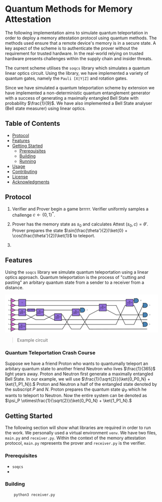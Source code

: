 # Quantum Methods for Memory Attestation

The following implementation aims to simulate quantum teleportation in order to deploy a memory attestation protocol using quantum methods. The methods used ensure that a remote device's memory is in a secure state. A key aspect of the scheme is to authenticate the prover without the requirement for trusted hardware. In the real-world relying on trusted hardware presents challenges within the supply chain and insider threats.

The current scheme utilises the `soqcs` library which simulates a quantum linear optics circuit. Using the library, we have implemented a variety of quantum gates, namely the `Pauli [X|Y|Z]` and rotation gates. 

Since we have simulated a quantum teleportation scheme by extension we have implemented a non-deterministic quantum entanglement generator with a success of generating a maximally entangled Bell State with probability $\frac{1}{9}$. We have also implemented a Bell State analyser (Bell state measurer) using linear optics.



## Table of Contents
- [Protocol](#protocol)
- [Features](#features)
- [Getting Started](#getting-started)
  - [Prerequisites](#prerequisites)
  - [Building](#building)
  - [Running](#running)
- [Usage](#usage)
- [Contributing](#contributing)
- [License](#license)
- [Acknowledgments](#acknowledgments)

## Protocol

1. Verifier and Prover begin a game brrrrr. Verifier uniformly samples a challenge $c \leftarrow \{0, 1\}^*$. 

2. Prover has the memory state as $s_0$ and calculates Attest $(s_0, c) = \theta'$. Prover prepares the state $\sin(\frac{\theta'}{2})\ket{0} + \cos(\frac{\theta'}{2})\ket{1}$
to teleport.
3. 

## Features

Using the `soqcs` library we simulate quantum teleportation using a linear optics approach. Quantum teleportation is the process of "cutting and pasting" an arbitary quantum state from a sender to a receiver from a distance. 

![alt text](image.png)
> Example circuit

### Quantum Teleportation Crash Course

Suppose we have a friend Proton who wants to quantumally teleport an arbitary quantum state to another friend Neutron who lives $\frac{1}{365}$ light years away. Proton and Neutron first generate a maximally entangled Bell State. In our example, we will use $\frac{1}{\sqrt{2}}(\ket{0_P0_N} + \ket{1_P1_N}).$ Proton and Neutron a half of the entangled state denoted by the subscript $P$ and $N$. Proton prepares the quantum state $\psi_P$ which he wants to teleport to Neutron. Now the entire system can be denoted as $\psi_P \otimes\frac{1}{\sqrt{2}}(\ket{0_P0_N} + \ket{1_P1_N}.$

## Getting Started

The following section will show what libraries are required in order to run the work. We personally used a virtual environment `venv`. We have two files, `main.py` and `receiver.py`. Within the context of the memory attestation protocol, `main.py` represents the prover and `receiver.py` is the verifier.

### Prerequisites

- `soqcs`
- 

### Building

```bash
    python3 receiver.py
```